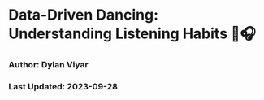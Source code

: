 # Data-Driven Dancing: Understanding Listening Habits 🎵🎧
### Author: Dylan Viyar
### Last Updated: 2023-09-28


